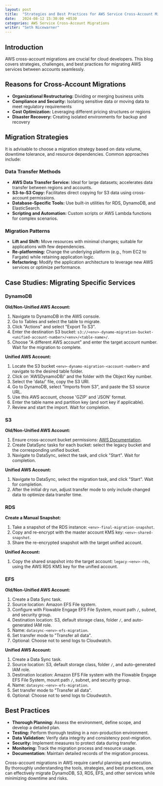 ```yaml
---
layout: post
title:  "Strategies and Best Practices for AWS Service Cross-Account Migrations"
date:   2024-08-12 15:30:00 +0530
categories: AWS Service Cross-Account Migrations
writer: "Seth Nicewarner"
---
```


## **Introduction**
AWS cross-account migrations are crucial for cloud developers. This blog covers strategies, challenges, and best practices for migrating AWS services between accounts seamlessly.

## **Reasons for Cross-Account Migrations**
* **Organizational Restructuring:** Dividing or merging business units
* **Compliance and Security:** Isolating sensitive data or moving data to meet regulatory requirements
* **Cost Optimization:** Leveraging different pricing structures or regions
* **Disaster Recovery:** Creating isolated environments for backup and recovery

## **Migration Strategies**
It is advisable to choose a migration strategy based on data volume, downtime tolerance, and resource dependencies. Common approaches include:

### **Data Transfer Methods**
* **AWS Data Transfer Service:** Ideal for large datasets; accelerates data transfer between regions and accounts.
* **S3-to-S3 Copy:** Facilitates direct copying for S3 data using cross-account permissions.
* **Database-Specific Tools:** Use built-in utilities for RDS, DynamoDB, and ElasticSearch.
* **Scripting and Automation:** Custom scripts or AWS Lambda functions for complex scenarios.

### **Migration Patterns**
* **Lift and Shift:** Move resources with minimal changes; suitable for applications with few dependencies.
* **Re-platforming:** Change the underlying platform (e.g., from EC2 to Fargate) while retaining application logic.
* **Refactoring:** Modify the application architecture to leverage new AWS services or optimize performance.

## **Case Studies: Migrating Specific Services**

### **DynamoDB**
**Old/Non-Unified AWS Account:**
1. Navigate to DynamoDB in the AWS console.
2. Go to Tables and select the table to migrate.
3. Click "Actions" and select "Export To S3".
4. Enter the destination S3 bucket: `s3://<env>-dynamo-migration-bucket-<unified-account-number>/<env>/<table-name>/`.
5. Choose "A different AWS account" and enter the target account number. Wait for the migration to complete.

**Unified AWS Account:**
1. Locate the S3 bucket `<env>-dynamo-migration-<account-number>` and navigate to the desired table folder.
2. Click on 'AWSDynamoDB/' and the folder with the Object Key number.
3. Select the 'data/' file, copy the S3 URI.
4. Go to DynamoDB, select "Imports from S3", and paste the S3 source URL.
5. Use this AWS account, choose 'GZIP' and 'JSON' format.
6. Enter the table name and partition key (and sort key if applicable).
7. Review and start the import. Wait for completion.

### **S3**
**Old/Non-Unified AWS Account:**
1. Ensure cross-account bucket permissions: [AWS Documentation](https://docs.aws.amazon.com/AmazonS3/latest/userguide/example-walkthroughs-managing-access-example2.html).
2. Create DataSync tasks for each bucket: select the legacy bucket and the corresponding unified bucket.
3. Navigate to DataSync, select the task, and click "Start". Wait for completion.

**Unified AWS Account:**
1. Navigate to DataSync, select the migration task, and click "Start". Wait for completion.
2. After the initial dry run, adjust transfer mode to only include changed data to optimize data transfer time.

### **RDS**
**Create a Manual Snapshot:**
1. Take a snapshot of the RDS instance: `<env>-final-migration-snapshot`.
2. Copy and re-encrypt with the master account KMS key: `<env>-shared-snapshot`.
3. Share the re-encrypted snapshot with the target unified account.

**Unified Account:**
1. Copy the shared snapshot into the target account: `legacy-<env>-rds`, using the AWS RDS KMS key for the unified account.

### **EFS**
**Old/Non-Unified AWS Account:**
1. Create a Data Sync task.
2. Source location: Amazon EFS File system.
3. Configure with Flowable Engage EFS File System, mount path `/`, subnet, and security group.
4. Destination location: S3, default storage class, folder `/`, and auto-generated IAM role.
5. Name: `datasync-<env>-efs-migration`.
6. Set transfer mode to "Transfer all data".
7. Optional: Choose not to send logs to Cloudwatch.

**Unified AWS Account:**
1. Create a Data Sync task.
2. Source location: S3, default storage class, folder `/`, and auto-generated IAM role.
3. Destination location: Amazon EFS File system with the Flowable Engage EFS File System, mount path `/`, subnet, and security group.
4. Name: `datasync-<env>-efs-migration`.
5. Set transfer mode to "Transfer all data".
6. Optional: Choose not to send logs to Cloudwatch.

## **Best Practices**
* **Thorough Planning:** Assess the environment, define scope, and develop a detailed plan.
* **Testing:** Perform thorough testing in a non-production environment.
* **Data Validation:** Verify data integrity and consistency post-migration.
* **Security:** Implement measures to protect data during transfer.
* **Monitoring:** Track the migration process and resource usage.
* **Documentation:** Maintain detailed records of the migration process.


Cross-account migrations in AWS require careful planning and execution. By thoroughly understanding the tools, strategies, and best practices, one can effectively migrate DynamoDB, S3, RDS, EFS, and other services while minimizing downtime and risks.
